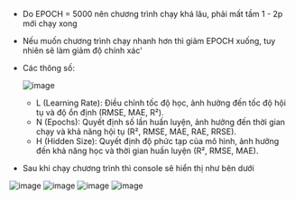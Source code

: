 - Do EPOCH = 5000 nên chương trình chạy khá lâu, phải mất tầm 1 - 2p mới chạy xong
- Nếu muốn chương trình chạy nhanh hơn thì giảm EPOCH xuống, tuy nhiên sẽ làm giảm độ chính xác'
- Các thông số:
  
  ![image](https://github.com/user-attachments/assets/76257340-0f95-4e45-9ef0-bc68a7b8ea78)
  - L (Learning Rate): Điều chỉnh tốc độ học, ảnh hưởng đến tốc độ hội tụ và độ ổn định (RMSE, MAE, R²).
  - N (Epochs): Quyết định số lần huấn luyện, ảnh hưởng đến thời gian chạy và khả năng hội tụ (R², RMSE, MAE, RAE, RRSE).
  - H (Hidden Size): Quyết định độ phức tạp của mô hình, ảnh hưởng đến khả năng học và thời gian huấn luyện (R², RMSE, MAE).
- Sau khi chạy chương trình thì console sẽ hiển thị như bên dưới

![image](https://github.com/user-attachments/assets/21e0bd44-c58c-4a74-a710-903daea0e30f)
![image](https://github.com/user-attachments/assets/69854c72-217d-493a-b022-0146f44d0a1b)
![image](https://github.com/user-attachments/assets/7191fe4f-f54a-445f-845f-2c64ceddade6)
![image](https://github.com/user-attachments/assets/5f4e8743-0d69-4804-a55b-f77694d40a23)
